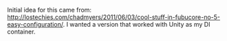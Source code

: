 Initial idea for this came from: http://lostechies.com/chadmyers/2011/06/03/cool-stuff-in-fubucore-no-5-easy-configuration/. I wanted a version that worked with Unity as my DI container.
